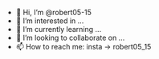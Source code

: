 - 👋 Hi, I’m @robert05-15
- 👀 I’m interested in ...
- 🌱 I’m currently learning ...
- 💞️ I’m looking to collaborate on ...
- 📫 How to reach me: insta -> robert05_15

<!---
robert05-15/robert05-15 is a ✨ special ✨ repository because its `README.md` (this file) appears on your GitHub profile.
You can click the Preview link to take a look at your changes.
--->
